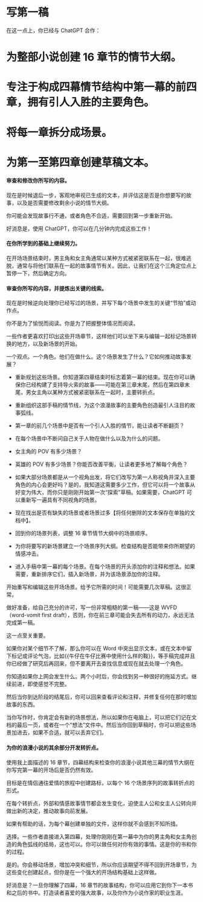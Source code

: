 # 写第一稿

在这一点上，你已经与 ChatGPT 合作：

# 为整部小说创建 16 章节的情节大纲。

# 专注于构成四幕情节结构中第一幕的前四章，拥有引人入胜的主要角色。

# 将每一章拆分成场景。

# 为第一至第四章创建草稿文本。

#### 审查和修改你所写的内容。

现在是时候退后一步，客观地审视已生成的文本，并评估这是否是你想要写的故事，以及是否需要修改剩余小说的情节大纲。

你可能会发现故事行不通，或者角色不合适，需要回到第一步重新开始。

好消息是，使用 ChatGPT，你可以在几分钟内完成这些工作！

#### 在你所学到的基础上继续努力。

在开场场景结束时，男主角和女主角通常以某种方式被紧密联系在一起，很难逃脱，通常与将他们联系在一起的故事情节有关。因此，让我们在这个三角定位点上暂停一下，然后确定方向。

#### 审查你所写的内容，并提炼出关键的线索。

现在是时候逆向处理你已经写过的场景，并写下每个场景中发生的关键“节拍”或动作点。

你不是为了愉悦而阅读。你是为了把握整体情况而阅读。

一些作者更喜欢打印出这些开场章节，这样他们可以坐下来与编辑一起标记场景转换的地方，以及新场景的开始。

一个观点。一个角色。他们在做什么。这个场景发生了什么？它如何推动故事发展？

+   重新规划这些场景。你知道第四章结束时标志着第一幕的结束。现在你可以确保你已经构建了支持导火索的故事——可能在第三章末尾，然后在第四章末尾，男女主角以某种方式被紧密联系在一起时，主要转折点。

+   重新组织这部手稿的情节线，为这个浪漫故事的主要角色创造最引人注目的故事弧线。

+   第一章的前几个场景中是否有一个引人入胜的情节，能让读者不断翻页？

+   在每个场景中不断问自己关于人物在做什么以及为什么的问题。

+   女主角的 POV 有多少场景？

+   英雄的 POV 有多少场景？你能否改善平衡，让读者更多地了解每个角色？

+   如果大部分场景都是从一个视角出发，将它们改写为第一人称视角并深入主要角色的内心会更好吗？是的，我知道这需要多少工作，但它可以将一个故事从好变为伟大，而你只是刚刚开始第一次“探索”草稿。如果需要，ChatGPT 可以重新写一遍具有不同视角的场景。

+   现在找出是否有缺失的场景或者场景过多【将任何删除的文本保存在单独的文档中】。

+   回到你的场景列表，调整 16 章节情节大纲中的场景顺序。

+   为你将要写的新场景建立一个场景序列大纲。检查结构是否能带来你所期望的情感冲击。

+   进入手稿中第一幕的每个场景。在每个场景的开头添加你的注释和想法。如果需要，重新排序它们，插入新场景，并为该场景添加你的注释。

开始重写和编辑这些开场场景。给予它所需的时间！可能需要几次草稿。这很正常。

做好准备，给自己充分的许可，写一份非常粗糙的第一稿——这是 WVFD（word-vomit first draft），否则，你在前三章可能会失去所有的动力，永远无法完成第一稿。

这一点至关重要。

如果你对某个细节不了解，那么你可以在 Word 中突出显示文本，或在文本中留下标记或评论气泡，比如{{牛仔在牛仔比赛中使用什么样的鞍}}，等手稿完成并且你已经做了研究后再回来，但不要离开去查找信息或现在就去处理一个角色。

你知道如果你上网会发生什么。两个小时后，你会找到另一种很好的拖延方式。继续前进，即使感觉不完整。

然后当你到达阶段的结尾后，你可以回来查看评论和注释，并修复任何在那时增加故事的东西。

当你写作时，你肯定会有新的场景想法，所以如果你在电脑上，可以把它们记在文档的最后一页，或者在一个“想法”文件中。然后当你回到草稿时，你可以把这些场景加进去，如果不合适，就可以丢弃它们。

#### 为你的浪漫小说的其余部分开发转折点。

使用我上面描述的 16 章节，四幕结构来检查你的浪漫小说其他三幕的情节大纲在你写完第一幕的开场后是否仍然有效。

目标是在情侣通往爱情的旅程中创建路标，以每个 16 个场景序列的故事转折点的形式。

在每个转折点，外部和情感故事情节都会发生变化，迫使主人公和女主人公转向并做出新的决定，推动故事向前发展。

如果有帮助的话，为每个幕创建单独的文件，这样你就不会感到不知所措。

选择。一些作者直接进入第四幕，处理你刚刚在第一幕中为你的男主角和女主角创造的角色弧线的结局，这也可以。你可以做任何对你有效的事情。这是你的书和你的过程。

是的。你会移动场景，增加冲突和细节，所以你应该期望不得不回到开场章节，为这些变化创建起点，但你是在一个强大的开场结构基础上这样做。

好消息是？一旦你理解了四幕，16 章节的故事结构，你可以应用它到你下一本书和之后的书中。打造读者喜爱的强大故事，以及你作为小说作家的职业生涯。

